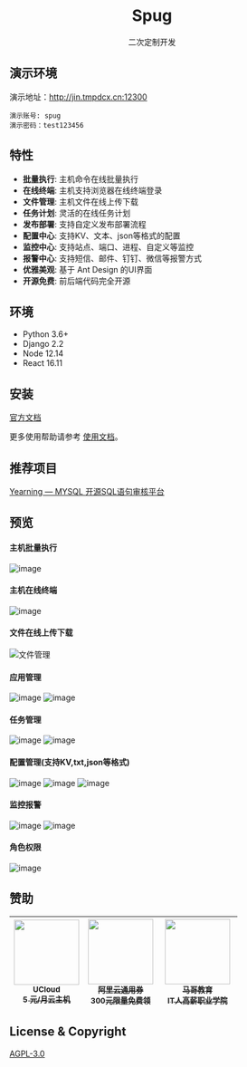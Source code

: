 <h1 align="center">Spug</h1>

<div align="center">

二次定制开发

</div>

## 演示环境

演示地址：http://jin.tmpdcx.cn:12300
```
演示账号: spug
演示密码：test123456
```


## 特性

- **批量执行**: 主机命令在线批量执行
- **在线终端**: 主机支持浏览器在线终端登录
- **文件管理**: 主机文件在线上传下载
- **任务计划**: 灵活的在线任务计划
- **发布部署**: 支持自定义发布部署流程
- **配置中心**: 支持KV、文本、json等格式的配置
- **监控中心**: 支持站点、端口、进程、自定义等监控
- **报警中心**: 支持短信、邮件、钉钉、微信等报警方式
- **优雅美观**: 基于 Ant Design 的UI界面
- **开源免费**: 前后端代码完全开源


## 环境

* Python 3.6+
* Django 2.2
* Node 12.14
* React 16.11

## 安装

[官方文档](https://spug.dev/docs/install/)

更多使用帮助请参考 [使用文档](https://www.spug.dev/docs/host-manage/)。

## 推荐项目
[Yearning — MYSQL 开源SQL语句审核平台](https://github.com/cookieY/Yearning)


## 预览

#### 主机批量执行
![image](https://cdn.spug.cc/img/host-exec-2.0.png)

#### 主机在线终端
![image](https://cdn.spug.cc/img/host-console-2.0.png)

#### 文件在线上传下载
![文件管理](https://cdn.spug.cc/img/spug-host-file.png)

#### 应用管理
![image](https://cdn.spug.cc/img/app-2.0.png)
![image](https://cdn.spug.cc/img/app-apply-2.0.png)

#### 任务管理
![image](https://cdn.spug.cc/img/task-2.0.png)
![image](https://cdn.spug.cc/img/task-detail-2.0.png)
#### 配置管理(支持KV,txt,json等格式)
![image](https://cdn.spug.cc/img/service-conf-2.0.png)
![image](https://cdn.spug.cc/img/service-conf-json-2.0.png)
![image](https://cdn.spug.cc/img/conf-history-2.0.png)

#### 监控报警
![image](https://cdn.spug.cc/img/monitor-alarm-2.0.png)
![image](https://cdn.spug.cc/img/monitor-add-2.0.png)

#### 角色权限
![image](https://cdn.spug.cc/img/role-2.0.png)


## 赞助
<table>
  <thead>
    <tr>
      <th align="center" style="width: 115px;">
        <a href="https://www.ucloud.cn/site/active/kuaijie.html?invitation_code=C1xD0E5678FBA77">
          <img src="https://cdn.spug.cc/img/ucloud.png" width="115px"><br>
          <sub>UCloud</sub><br>
          <sub>5 元/月云主机</sub>
        </a>
      </th>
        <th align="center" style="width: 115px;">
        <a href="https://www.aliyun.com/minisite/goods?userCode=8vdj3myc">
          <img src="https://cdn.spug.cc/img/aliyun_quan.png" width="115px"><br>
          <sub>阿里云通用券</sub><br>
          <sub>300元限量免费领</sub>
        </a>
      </th>
      <th align="center" style="width: 125px;">
        <a href="http://www.magedu.com">
          <img src="https://cdn.spug.cc/img/magedu-logo.jpeg" width="115px"><br>
          <sub>马哥教育</sub><br>
          <sub>IT人高薪职业学院</sub>
        </a>
      </th>
    </tr>
  </thead>
</table>


  
## License & Copyright
[AGPL-3.0](https://opensource.org/licenses/AGPL-3.0)
